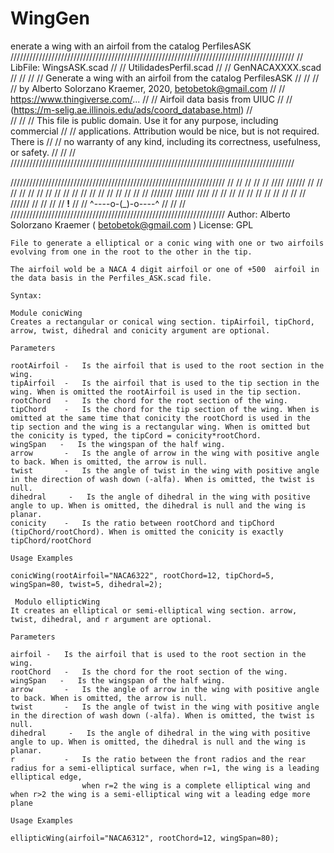 # WingGen
enerate a wing with an airfoil from the catalog PerfilesASK
//////////////////////////////////////////////////////////////////////////////////////////
// LibFile: 	WingsASK.scad                                                             //
//          	UtilidadesPerfil.scad                                                     //
//          	GenNACAXXXX.scad                                                          //
//                                                                                      //
//   Generate a wing with an airfoil from the catalog PerfilesASK                       //
//                                                                                      //
//   by Alberto Solorzano Kraemer, 2020, betobetok@gmail.com                            //
//   https://www.thingiverse.com/...                                                    //
//   Airfoil data basis from UIUC                                                       //
//   (https://m-selig.ae.illinois.edu/ads/coord_database.html)                          //    
//                                                                                      //
//   This file is public domain.  Use it for any purpose, including commercial          //
//   applications.  Attribution would be nice, but is not required.  There is           //
//   no warranty of any kind, including its correctness, usefulness, or safety.         //
//                                                                                      //
//////////////////////////////////////////////////////////////////////////////////////////

////////////////////////////////////////////////////////////////////
//                                                                //
//                                                                //
//                    ////    //////   //   //                    //
//                   // //   //        //  //                     //
//                  //  //   //        // //                      //
//                 ///////    //////   ////                       //
//                //    //        //   // //                      //
//               //     //   //////    //  //                     //
//                            __!__                               //
//                      ^----o-(_)-o----^                         //
//                                                                //
////////////////////////////////////////////////////////////////////
	Author: Alberto Solorzano Kraemer ( betobetok@gmail.com )
	License: GPL
    
    File to generate a elliptical or a conic wing with one or two airfoils evolving from one in the root to the other in the tip.
    
    The airfoil wold be a NACA 4 digit airfoil or one of +500  airfoil in the data basis in the Perfiles_ASK.scad file.
   
    Syntax:
    
    Module conicWing  
    Creates a rectangular or conical wing section. tipAirfoil, tipChord, arrow, twist, dihedral and conicity argument are optional. 
    
    Parameters

    rootAirfoil -   Is the airfoil that is used to the root section in the wing.
    tipAirfoil  -   Is the airfoil that is used to the tip section in the wing. When is omitted the rootAirfoil is used in the tip section.
    rootChord   -   Is the chord for the root section of the wing.
    tipChord    -   Is the chord for the tip section of the wing. When is omitted at the same time that conicity the rootChord is used in the tip section and the wing is a rectangular wing. When is omitted but the conicity is typed, the tipCord = conicity*rootChord.
    wingSpan   -   Is the wingspan of the half wing.
    arrow       -   Is the angle of arrow in the wing with positive angle to back. When is omitted, the arrow is null. 
    twist       -   Is the angle of twist in the wing with positive angle in the direction of wash down (-alfa). When is omitted, the twist is null.
    dihedral     -   Is the angle of dihedral in the wing with positive angle to up. When is omitted, the dihedral is null and the wing is planar.
    conicity    -   Is the ratio between rootChord and tipChord (tipChord/rootChord). When is omitted the conicity is exactly tipChord/rootChord

    Usage Examples

    conicWing(rootAirfoil="NACA6322", rootChord=12, tipChord=5, wingSpan=80, twist=5, dihedral=2);
    
     Modulo ellipticWing  
    It creates an elliptical or semi-elliptical wing section. arrow, twist, dihedral, and r argument are optional. 
    
    Parameters

    airfoil -   Is the airfoil that is used to the root section in the wing.
    rootChord   -   Is the chord for the root section of the wing.
    wingSpan   -   Is the wingspan of the half wing.
    arrow       -   Is the angle of arrow in the wing with positive angle to back. When is omitted, the arrow is null. 
    twist       -   Is the angle of twist in the wing with positive angle in the direction of wash down (-alfa). When is omitted, the twist is null.
    dihedral     -   Is the angle of dihedral in the wing with positive angle to up. When is omitted, the dihedral is null and the wing is planar.
    r           -   Is the ratio between the front radios and the rear radius for a semi-elliptical surface, when r=1, the wing is a leading elliptical edge,
                    when r=2 the wing is a complete elliptical wing and when r>2 the wing is a semi-elliptical wing wit a leading edge more plane
    
    Usage Examples
    
    ellipticWing(airfoil="NACA6312", rootChord=12, wingSpan=80); 
